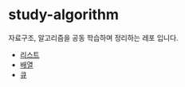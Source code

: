 # study-algorithm

자료구조, 알고리즘을 공동 학습하며 정리하는 레포 입니다.<br>

- [리스트](./리스트.md)
- [배열](./배열.md)
- [큐](./큐.md)
